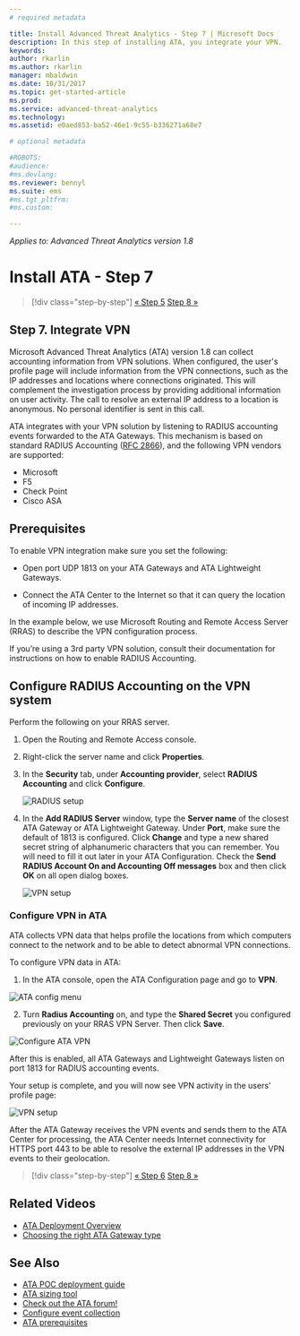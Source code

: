 ```yaml
---
# required metadata

title: Install Advanced Threat Analytics - Step 7 | Microsoft Docs
description: In this step of installing ATA, you integrate your VPN.
keywords:
author: rkarlin
ms.author: rkarlin
manager: mbaldwin
ms.date: 10/31/2017
ms.topic: get-started-article
ms.prod:
ms.service: advanced-threat-analytics
ms.technology:
ms.assetid: e0aed853-ba52-46e1-9c55-b336271a68e7

# optional metadata

#ROBOTS:
#audience:
#ms.devlang:
ms.reviewer: bennyl
ms.suite: ems
#ms.tgt_pltfrm:
#ms.custom:

---
```


*Applies to: Advanced Threat Analytics version 1.8*



# Install ATA - Step 7

>[!div class="step-by-step"]
[« Step 5](install-ata-step5.md)
[Step 8 »](install-ata-step7.md)

## Step 7. Integrate VPN

Microsoft Advanced Threat Analytics (ATA) version 1.8 can collect accounting information from VPN solutions. When configured, the user's profile page will include information from the VPN connections, such as the IP addresses and locations where connections originated. This will complement the investigation process by providing additional information on user activity. The call to resolve an external IP address to a location is anonymous. No personal identifier is sent in this call.

ATA integrates with your VPN solution by listening to RADIUS accounting events forwarded to the ATA Gateways. This mechanism is based on standard RADIUS Accounting ([RFC 2866](https://tools.ietf.org/html/rfc2866)), and the following VPN vendors are supported:

-	Microsoft
-	F5
-	Check Point
-	Cisco ASA

## Prerequisites

To enable VPN integration make sure you set the following:

-	Open port UDP 1813 on your ATA Gateways and ATA Lightweight Gateways.

-	Connect the ATA Center to the Internet so that it can query the location of incoming IP addresses.

In the example below, we use Microsoft Routing and Remote Access Server (RRAS) to describe the VPN configuration process.

If you’re using a 3rd party VPN solution, consult their documentation for instructions on how to enable RADIUS Accounting.

## Configure RADIUS Accounting on the VPN system

Perform the following on your RRAS server.
 
1.	Open the Routing and Remote Access console.
2.	Right-click the server name and click **Properties**.
3.	In the **Security** tab, under **Accounting provider**, select **RADIUS Accounting** and click **Configure**.

    ![RADIUS setup](./media/radius-setup.png)

4.	In the **Add RADIUS Server** window, type the **Server name** of the closest ATA Gateway or ATA Lightweight Gateway. Under **Port**, make sure the default of 1813 is configured. Click **Change** and type a new shared secret string of alphanumeric characters that you can remember. You will need to fill it out later in your ATA Configuration. Check the **Send RADIUS Account On and Accounting Off messages** box and then click **OK** on all open dialog boxes.
 
     ![VPN setup](./media/vpn-set-accounting.png)
     
### Configure VPN in ATA

ATA collects VPN data that helps profile the locations from which computers connect to the network and to be able to detect abnormal VPN connections.

To configure VPN data in ATA:

1.	In the ATA console, open the ATA Configuration page and go to **VPN**.
 
  ![ATA config menu](./media/config-menu.png)

2.	Turn **Radius Accounting** on, and type the **Shared Secret** you configured previously on your RRAS VPN Server. Then click **Save**.
 

  ![Configure ATA VPN](./media/vpn.png)


After this is enabled, all ATA Gateways and Lightweight Gateways listen on port 1813 for RADIUS accounting events. 

Your setup is complete, and you will now see VPN activity in the users' profile page:
 
   ![VPN setup](./media/vpn-user.png)

After the ATA Gateway receives the VPN events and sends them to the ATA Center for processing, the ATA Center needs Internet connectivity for HTTPS port 443 to be able to resolve the external IP addresses in the VPN events to their geolocation.





>[!div class="step-by-step"]
[« Step 6](install-ata-step5.md)
[Step 8 »](install-ata-step7.md)



## Related Videos
- [ATA Deployment Overview](https://channel9.msdn.com/Shows/Microsoft-Security/Overview-of-ATA-Deployment-in-10-Minutes)
- [Choosing the right ATA Gateway type](https://channel9.msdn.com/Shows/Microsoft-Security/ATA-Deployment-Choose-the-Right-Gateway-Type)


## See Also
- [ATA POC deployment guide](http://aka.ms/atapoc)
- [ATA sizing tool](http://aka.ms/atasizingtool)
- [Check out the ATA forum!](https://social.technet.microsoft.com/Forums/security/home?forum=mata)
- [Configure event collection](configure-event-collection.md)
- [ATA prerequisites](ata-prerequisites.md)

